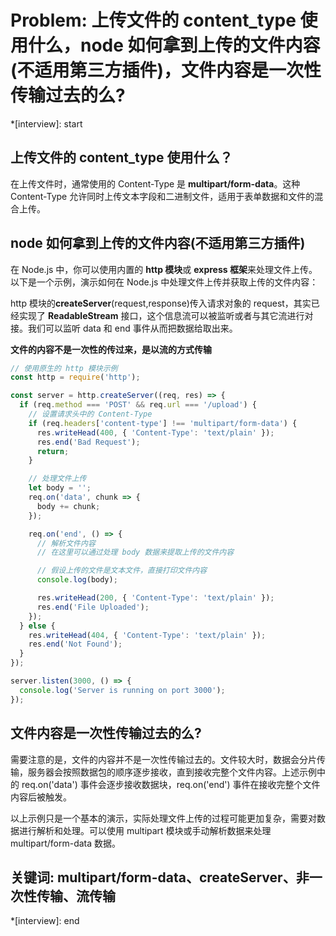 # Problem: 上传文件的 content_type 使用什么，node 如何拿到上传的文件内容(不适用第三方插件)，文件内容是一次性传输过去的么?

*[interview]: start
## 上传文件的 content_type 使用什么？
在上传文件时，通常使用的 Content-Type 是 **multipart/form-data**。这种 Content-Type 允许同时上传文本字段和二进制文件，适用于表单数据和文件的混合上传。

## node 如何拿到上传的文件内容(不适用第三方插件)
在 Node.js 中，你可以使用内置的 **http 模块**或 **express 框架**来处理文件上传。以下是一个示例，演示如何在 Node.js 中处理文件上传并获取上传的文件内容：

http 模块的**createServer**(request,response)传入请求对象的 request，其实已经实现了 **ReadableStream** 接口，这个信息流可以被监听或者与其它流进行对接。我们可以监听 data 和 end 事件从而把数据给取出来。

**文件的内容不是一次性的传过来，是以流的方式传输**
```js
// 使用原生的 http 模块示例
const http = require('http');

const server = http.createServer((req, res) => {
  if (req.method === 'POST' && req.url === '/upload') {
    // 设置请求头中的 Content-Type
    if (req.headers['content-type'] !== 'multipart/form-data') {
      res.writeHead(400, { 'Content-Type': 'text/plain' });
      res.end('Bad Request');
      return;
    }

    // 处理文件上传
    let body = '';
    req.on('data', chunk => {
      body += chunk;
    });

    req.on('end', () => {
      // 解析文件内容
      // 在这里可以通过处理 body 数据来提取上传的文件内容

      // 假设上传的文件是文本文件，直接打印文件内容
      console.log(body);

      res.writeHead(200, { 'Content-Type': 'text/plain' });
      res.end('File Uploaded');
    });
  } else {
    res.writeHead(404, { 'Content-Type': 'text/plain' });
    res.end('Not Found');
  }
});

server.listen(3000, () => {
  console.log('Server is running on port 3000');
});
```
## 文件内容是一次性传输过去的么?
需要注意的是，文件的内容并不是一次性传输过去的。文件较大时，数据会分片传输，服务器会按照数据包的顺序逐步接收，直到接收完整个文件内容。上述示例中的 req.on('data') 事件会逐步接收数据块，req.on('end') 事件在接收完整个文件内容后被触发。

以上示例只是一个基本的演示，实际处理文件上传的过程可能更加复杂，需要对数据进行解析和处理。可以使用 multipart 模块或手动解析数据来处理 multipart/form-data 数据。

## 关键词: multipart/form-data、createServer、非一次性传输、流传输
*[interview]: end
